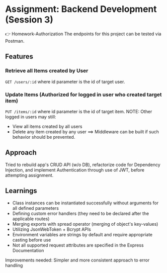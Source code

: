 # Assignment: Backend Development (Session 3)

:point_right: Homework-Authorization
The endpoints for this project can be tested via Postman.

## Features

### Retrieve all Items created by User

`GET /users/:id` where id parameter is the id of target user.

### Update Items (Authorized for logged in user who created target item)

`PUT /items/:id` where id parameter is the id of target item.
NOTE: Other logged in users may still:

- View all items created by all users
- Delete any item created by any user
  ==> Middleware can be built if such behavior should be prevented.

## Approach

Tried to rebuild app's CRUD API (w/o DB), refactorize code for Dependency Injection, and implement Authentication through use of JWT, before attempting assignment.

## Learnings

- Class instances can be instantiated successfully without arguments for all defined parameters
- Defining custom error handlers (they need to be declared after the applicable routes)
- Merging exports with spread operator (merging of object's key-values)
- Utilizing JsonWebToken + Bcrypt APIs
- Environment variables are strings by default and require appropriate casting before use
- Not all supported request attributes are specified in the Express Documentation

Improvements needed: Simpler and more consistent approach to error handling
